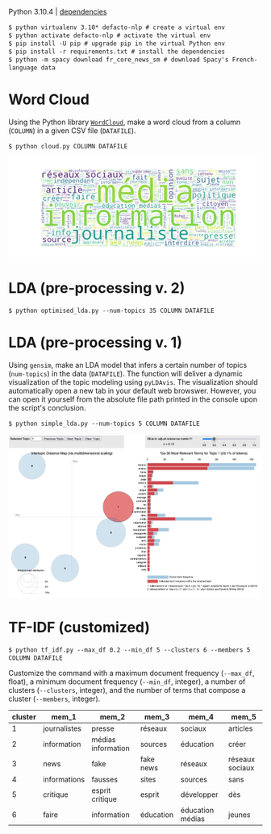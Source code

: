 Python 3.10.4 | [dependencies](requirements.txt)

```shell
$ python virtualenv 3.10* defacto-nlp # create a virtual env
$ python activate defacto-nlp # activate the virtual env
$ pip install -U pip # upgrade pip in the virtual Python env
$ pip install -r requirements.txt # install the dependencies
$ python -m spacy download fr_core_news_sm # download Spacy's French-language data
```

# Word Cloud
Using the Python library [`WordCloud`](https://pypi.org/project/wordcloud/), make a word cloud from a column (`COLUMN`) in a given CSV file (`DATAFILE`).

```shell
$ python cloud.py COLUMN DATAFILE
```
![word cloud](wordcloud.png)


# LDA (pre-processing v. 2)
```shell
$ python optimised_lda.py --num-topics 35 COLUMN DATAFILE
```

# LDA (pre-processing v. 1)
Using `gensim`, make an LDA model that infers a certain number of topics (`num-topics`) in the data (`DATAFILE`). The function will deliver a dynamic visualization of the topic modeling using `pyLDAvis`. The visualization should automatically open a new tab in your default web browswer. However, you can open it yourself from the absolute file path printed in the console upon the script's conclusion.
```shell
$ python simple_lda.py --num-topics 5 COLUMN DATAFILE
```
![dynamic LDA visualization in a web browswer](LDAvis_example.png)

# TF-IDF (customized)

```shell
$ python tf_idf.py --max_df 0.2 --min_df 5 --clusters 6 --members 5 COLUMN DATAFILE
```

Customize the command with a maximum document frequency (`--max_df`, float), a minimum document frequency (`--min_df`, integer), a number of clusters (`--clusters`, integer), and the number of terms that compose a cluster (`--members`, integer).

|cluster|mem_1|mem_2|mem_3|mem_4|mem_5|
|-|-|-|-|-|-|
1|journalistes|presse|réseaux|sociaux|articles
2|information|médias information|sources|éducation|créer
3|news|fake|fake news|réseaux|réseaux sociaux
4|informations|fausses|sites|sources|sans
5|critique|esprit critique|esprit|développer|dès
6|faire|information|éducation|éducation médias|jeunes
